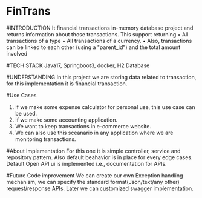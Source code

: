 # FinTrans

#INTRODUCTION
It financial transactions in-memory database project and returns information about those transactions.
This support returning 
• All transactions of a type 
• All transactions of a currency. 
• Also, transactions can be linked to each other (using a "parent_id") and the total amount involved
 
#TECH STACK
Java17, Springboot3, docker, H2 Database

#UNDERSTANDING
In this project we are storing data related to transaction, for this implementation it is financial transaction.

#Use Cases
1. If we make some expense calculator for personal use, this use case can be used.
2. If we make some accounting application.
3. We want to keep transactions in e-commerce website.
4. We can also use this sceanario in any application where we are monitoring transactions.

#About Implementation
For this one it is simple controller, service and repository pattern.
Also default beahavior is in place for every edge cases.
Default Open API ui is implemented i.e., documentation for APIs.

#Future Code improvement
We can create our own Exception handling mechanism, we can specify the standard format(Json/text/any other) request/response APIs.
Later we can customized swagger implementation.

